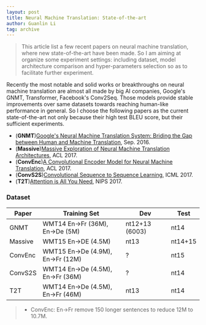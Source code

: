 ```yaml
---
layout: post
title: Neural Machine Translation: State-of-the-art
author: Guanlin Li
tag: archive
---
```


> This article list a few recent papers on neural machine translation, where new state-of-the-art have been made. So I am aiming at organize some experiment settings: including dataset, model architecture comparison and hyper-parameters selection so as to facilitate further experiment. 

Recently the most notable and solid works or breakthroughs on neural machine translation are almost all made by big AI companies, Google's GNMT, Transformer, Facebook's Conv2Seq. Those models provide stable improvements over same datasets towards reaching human-like performance in general. So I choose the following papers as the current state-of-the-art not only because their high test BLEU score, but their sufficient experiments. 

- (**GNMT**)[Google's Neural Machine Translation System: Briding the Gap between Human and Machine Translation](https://arxiv.org/pdf/1609.08144.pdf), Sep. 2016. 
- (**Massive**)[Massive Exploration of Neural Machine Translation Architectures](https://aclweb.org/anthology/D17-1151), ACL 2017. 
- (**ConvEnc**)[A Convolutional Encoder Model for Neural Machine Translation](https://www.aclweb.org/anthology/P/P17/P17-1012.pdf), ACL 2017. 
- (**ConvS2S**)[Convolutional Sequence to Sequence Learning](https://arxiv.org/abs/1705.03122), ICML 2017. 
- (**T2T**)[Attention is All You Need](https://papers.nips.cc/paper/7181-attention-is-all-you-need.pdf), NIPS 2017. 

### Dataset

| Paper   | Training Set                      | Dev            | Test    |
| ------- | --------------------------------- | -------------- | ------- |
| GNMT    | WMT14 En->Fr (36M), En->De (5M)   | nt12+13 (6003) | nt14    |
| Massive | WMT15 En->DE (4.5M)               | nt13           | nt14+15 |
| ConvEnc | WMT15 En->De (4.9M), En->Fr (12M) | ?              | nt15    |
| ConvS2S | WMT14 En->De (4.5M), En->Fr (36M) | ?              | nt14    |
| T2T     | WMT14 En->De (4.5M), En->Fr (46M) | nt13           | nt14    |

> - ConvEnc: En->Fr remove 150 longer sentences to reduce 12M to 10.7M. 